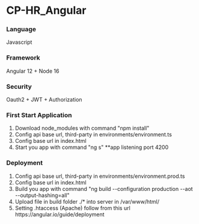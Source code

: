 # CP-HR_Angular

<h3>Language</h3>
<p>Javascript</p>
<h3>Framework</h3>
<p>Angular 12 + Node 16</p>
<h3>Security</h3>
<p>
Oauth2 + JWT + Authorization <br>
</p>
<h3>First Start Application</h3>
<ol>
    <li>Download node_modules with command "npm install"</li>
    <li>Config api base url, third-party in environments/environment.ts</li>
    <li>Config base url in index.html</li>
    <li>Start you app with command "ng s" **app listening port 4200</li>
</ol>
<h3>Deployment</h3>
<ol>
    <li>Config api base url, third-party in environments/environment.prod.ts</li>
    <li>Config base url in index.html</li>
    <li>Build you app with command "ng build --configuration production --aot --output-hashing=all"</li>
    <li>Upload file in build folder ./* into server in /var/www/html/</li>
    <li>Setting .htaccess (Apache) follow from this url https://angular.io/guide/deployment</li>
</ol>
